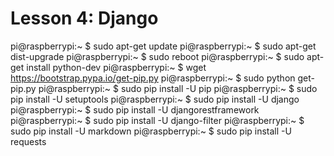 # Lesson 4: Django

pi@raspberrypi:~ $ sudo apt-get update
pi@raspberrypi:~ $ sudo apt-get dist-upgrade
pi@raspberrypi:~ $ sudo reboot
pi@raspberrypi:~ $ sudo apt-get install python-dev
pi@raspberrypi:~ $ wget https://bootstrap.pypa.io/get-pip.py
pi@raspberrypi:~ $ sudo python get-pip.py
pi@raspberrypi:~ $ sudo pip install -U pip
pi@raspberrypi:~ $ sudo pip install -U setuptools
pi@raspberrypi:~ $ sudo pip install -U django
pi@raspberrypi:~ $ sudo pip install -U djangorestframework
pi@raspberrypi:~ $ sudo pip install -U django-filter
pi@raspberrypi:~ $ sudo pip install -U markdown
pi@raspberrypi:~ $ sudo pip install -U requests
